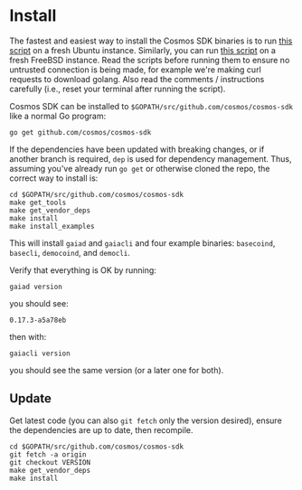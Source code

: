 # Install

The fastest and easiest way to install the Cosmos SDK binaries
is to run [this script](https://github.com/cosmos/cosmos-sdk/blob/develop/scripts/install_sdk_ubuntu.sh) on a fresh Ubuntu instance. Similarly, you can run [this script](https://github.com/cosmos/cosmos-sdk/blob/develop/scripts/install_sdk_bsd.sh) on a fresh FreeBSD instance. Read the scripts before running them to ensure no untrusted connection is being made, for example we're making curl requests to download golang. Also read the comments / instructions carefully (i.e., reset your terminal after running the script).

Cosmos SDK can be installed to
`$GOPATH/src/github.com/cosmos/cosmos-sdk` like a normal Go program:

```
go get github.com/cosmos/cosmos-sdk
```

If the dependencies have been updated with breaking changes, or if
another branch is required, `dep` is used for dependency management.
Thus, assuming you've already run `go get` or otherwise cloned the repo,
the correct way to install is:

```
cd $GOPATH/src/github.com/cosmos/cosmos-sdk
make get_tools
make get_vendor_deps
make install
make install_examples
```

This will install `gaiad` and `gaiacli` and four example binaries:
`basecoind`, `basecli`, `democoind`, and `democli`.

Verify that everything is OK by running:

```
gaiad version
```

you should see:

```
0.17.3-a5a78eb
```

then with:

```
gaiacli version
```
you should see the same version (or a later one for both).

## Update

Get latest code (you can also `git fetch` only the version desired),
ensure the dependencies are up to date, then recompile.

```
cd $GOPATH/src/github.com/cosmos/cosmos-sdk
git fetch -a origin
git checkout VERSION
make get_vendor_deps
make install
```
